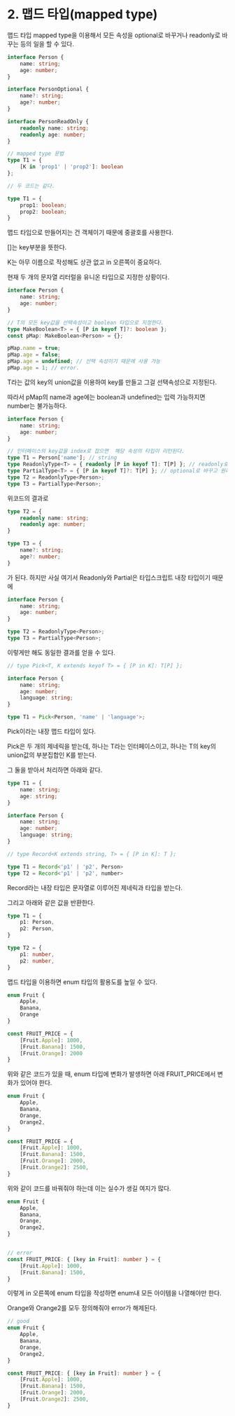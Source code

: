 # 2. 맵드 타입(mapped type)

맵드 타입 mapped type을 이용해서 모든 속성을 optional로 바꾸거나 readonly로 바꾸는 등의 일을 할 수 있다.

```ts
interface Person {
    name: string;
    age: number;
}

interface PersonOptional {
    name?: string;
    age?: number;
}

interface PersonReadOnly {
    readonly name: string;
    readonly age: number;
}
```

```ts
// mapped type 문법
type T1 = { 
    [K in 'prop1' | 'prop2']: boolean 
};

// 두 코드는 같다.

type T1 = {
    prop1: boolean;
    prop2: boolean;
}
```

맵드 타입으로 만들어지는 건 객체이기 때문에 중괄호를 사용한다.

[]는 key부분을 뜻한다.

K는 아무 이름으로 작성해도 상관 없고 in 오른쪽이 중요하다.

현재 두 개의 문자열 리터럴을 유니온 타입으로 지정한 상황이다.

```ts
interface Person {
    name: string;
    age: number;
}

// T의 모든 key값을 선택속성이고 boolean 타입으로 지정한다.
type MakeBoolean<T> = { [P in keyof T]?: boolean };
const pMap: MakeBoolean<Person> = {};

pMap.name = true;
pMap.age = false;
pMap.age = undefined; // 선택 속성이기 때문에 사용 가능
pMap.age = 1; // error.
```

T라는 값의 key의 union값을 이용하여 key를 만들고 그걸 선택속성으로 지정된다.

따라서 pMap의 name과 age에는 boolean과 undefined는 입력 가능하지면 number는 불가능하다.

```ts
interface Person {
    name: string;
    age: number;
}

// 인터페이스의 key값을 index로 잡으면  해당 속성의 타입이 리턴된다. 
type T1 = Person['name']; // string
type ReadonlyType<T> = { readonly [P in keyof T]: T[P] }; // readonly로 바꾸고 원래 속성의 타입을 그대로 유지하겠다.
type PartialType<T> = { [P in keyof T]?: T[P] }; // optional로 바꾸고 원래 속성의 타입을 그대로 유지하겠다.
type T2 = ReadonlyType<Person>; 
type T3 = PartialType<Person>;
```

위코드의 결과로

```ts
type T2 = {
    readonly name: string;
    readonly age: number;
}

type T3 = {
    name?: string;
    age?: number;
}
```

가 된다. 하지만 사실 여기서 Readonly와 Partial은 타입스크립트 내장 타입이기 때문에 

```ts
interface Person {
    name: string;
    age: number;
}

type T2 = ReadonlyType<Person>; 
type T3 = PartialType<Person>;
```

이렇게만 해도 동일한 결과를 얻을 수 있다.

```ts
// type Pick<T, K extends keyof T> = { [P in K]: T[P] };

interface Person {
    name: string;
    age: number;
    language: string;
}

type T1 = Pick<Person, 'name' | 'language'>;
```

Pick이라는 내장 맵드 타입이 있다.

Pick은 두 개의 제네릭을 받는데, 하나는 T라는 인터페이스이고, 하나는 T의 key의 union값의 부분집합인 K를 받는다.

그 둘을 받아서 처리하면 아래와 같다.

```ts
type T1 = {
    name: string;
    age: string;
}
```

```ts
interface Person {
    name: string;
    age: number;
    language: string;
}

// type Record<K extends string, T> = { [P in K]: T };

type T1 = Record<'p1' | 'p2', Person>
type T2 = Record<'p1' | 'p2', number>
```

Record라는 내장 타입은 문자열로 이루어진 제네릭과 타입을 받는다. 

그리고 아래와 같은 값을 반환한다.

```ts
type T1 = {
    p1: Person,
    p2: Person,
}

type T2 = {
    p1: number,
    p2: number,
}
```

맵드 타입을 이용하면 enum 타입의 활용도를 높일 수 있다.

```ts
enum Fruit {
    Apple,
    Banana,
    Orange
}

const FRUIT_PRICE = {
    [Fruit.Apple]: 1000,
    [Fruit.Banana]: 1500,
    [Fruit.Orange]: 2000
}
```

위와 같은 코드가 있을 때, enum 타입에 변화가 발생하면 아래 FRUIT_PRICE에서 변화가 있어야 한다.

```ts
enum Fruit {
    Apple,
    Banana,
    Orange,
    Orange2,
}

const FRUIT_PRICE = {
    [Fruit.Apple]: 1000,
    [Fruit.Banana]: 1500,
    [Fruit.Orange]: 2000,
    [Fruit.Orange2]: 2500,
}
```

위와 같이 코드를 바꿔줘야 하는데 이는 실수가 생길 여지가 많다.

```ts
enum Fruit {
    Apple,
    Banana,
    Orange,
    Orange2,
}


// error
const FRUIT_PRICE: { [key in Fruit]: number } = {
    [Fruit.Apple]: 1000,
    [Fruit.Banana]: 1500,
}
```

이렇게 in 오른쪽에 enum 타입을 작성하면 enum내 모든 아이템을 나열해야만 한다.

Orange와 Orange2를 모두 정의해줘야 error가 해제된다.

```ts
// good
enum Fruit {
    Apple,
    Banana,
    Orange,
    Orange2,
}

const FRUIT_PRICE: { [key in Fruit]: number } = {
    [Fruit.Apple]: 1000,
    [Fruit.Banana]: 1500,
    [Fruit.Orange]: 2000,
    [Fruit.Orange2]: 2500,
}
```